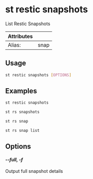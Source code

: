 # st restic snapshots

List Restic Snapshots

| Attributes       | &nbsp;
|------------------|-------------
| Alias:           | snap

## Usage

```bash
st restic snapshots [OPTIONS]
```

## Examples

```bash
st restic snapshots
```

```bash
st rs snapshots
```

```bash
st rs snap
```

```bash
st rs snap list
```

## Options

#### *--full, -f*

Output full snapshot details


